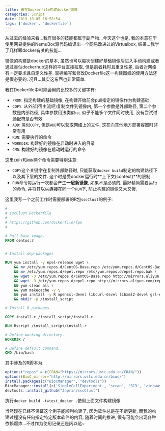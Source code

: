 ```yaml
---
title: 编写Dockerfile构建docker镜像
categories: Script
date: 2019-10-05 16:58:54
tags: ['docker', 'dockerfile']
---
```


从过去的经验来看...我有很多的技能都属于副产物...今天这个也是, 我的本意在于使用网易提供的NemuBox源代码编译出一个网易改进过的Virtualbox, 结果...我学了几样跟docker有关的技能...

<!-- 摘要部分 -->
<!-- more -->

镜像的构建是docker的基本, 虽然也可以每次创建好基础镜像后进入手动构建或者通过类似dockerhub这样的平台直接拉取, 但是前者耗时且重复性差, 后者对网络有一定要求且自定义性差. 掌握编写和修改Dockerfile这一构建图纸的使用方法还是很必要的. 况且...其实这东西也非常简单.

我在Dockerfile中可能会用的比较多的关键字有:

- `FROM`: 指定构建的基础镜像, 在构建开始前会pull指定的镜像作为构建基础.
- `COPY`: 从外部(宿主流经)复制文件到镜像内, 第一个参数是外部路径, 第二个参数是内部路径, 具体参数用法类似`cp`, 似乎不能多个文件同时使用, 没有尝试过通配符是否有效
- `ADD`: 类似`COPY`, 但是`ADD`可以获取网络上的文件, 这在向其他地方部署容器时非常有用
- `RUN`: 需要执行的命令
- `WORKDIR`: 构建好的镜像在启动时进入的目录
- `CMD`: 构建好的镜像在启动时运行的命令

这里`COPY`和`RUN`两个命令需要特别注意:

- `COPY`这个关键字在复制外部路径时, 只能获取`docker build`制定的构建路径下以及其下层的文件. 这个时是受docker运行时**上下文(context)**的限制. 
- `RUN`命令每运行一次都会产生**一层新镜像**, 如果不是必须的, 最好精简需要运行的命令, 并将其以`&&`连接在同一个`RUN`下, 防止构建的镜像又大又慢.

这里我写一个之前工作时需要部署的R包`sscClust`的例子:

```Dockerfile
#
# sscClust Dockerfile
#
# https://github.com/dockerfile/fpm
#

# Pull base image.
FROM centos:7


# Install dep-packages

RUN yum install -y epel-release wget \
    && mv /etc/yum.repos.d/CentOS-Base.repo /etc/yum.repos.d/CentOS-Base.repo.bak \
    && mv /etc/yum.repos.d/epel.repo /etc/yum.repos.d/epel.repo.bak \
    && wget -O /etc/yum.repos.d/CentOS-Base.repo http://mirrors.aliyun.com/repo/Centos-7.repo \
    && wget -O /etc/yum.repos.d/epel.repo http://mirrors.aliyun.com/repo/epel-7.repo \
    && yum clean all \
    && yum makecache -y \
    && yum install -y R openssl-devel libcurl-devel libxml2-devel gsl-devel \
    && mkdir -p /install_script

# Install R packages

COPY install.r /install_script/install.r

RUN Rscript /install_script/install.r

# Define working directory.
WORKDIR /

# Define default command.
CMD /bin/bash
```

其中涉及的R脚本为:

```r
options("repos" = c(CRAN="https://mirrors.ustc.edu.cn/CRAN/"))
options(BioC_mirror="http://mirrors.ustc.edu.cn/bioc/")
install.packages(c("BiocManager", "devtools"))
BiocManager::install(c('SingleCellExperiment', 'scran', 'SC3', 'zinbwave', 'BiocParallel'))
devtools::install_github("Japrin/sscClust")   
```

执行`docker build -t=test_docker .`使用上面文件构建镜像

当然现在已经不保证这个例子能顺利构建了, 因为软件总是在不断更新, 而我的构建过程没有任何指定特定版本软件的内容, 随着时间的推进, 很有可能会出现各种依赖爆炸...不过作为使用记录还是阔以哒~